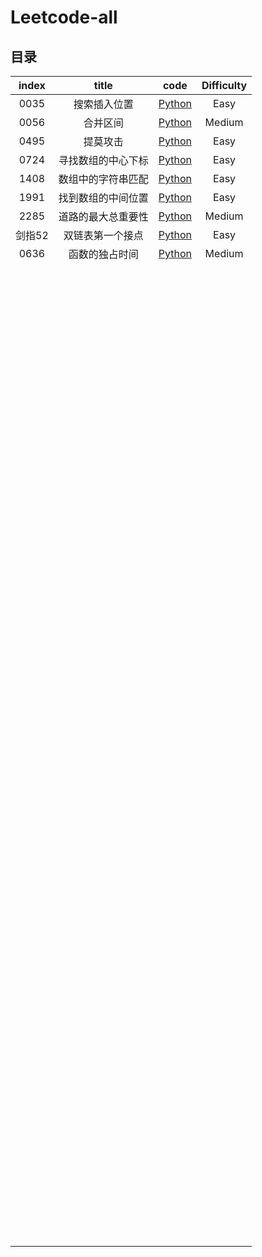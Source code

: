 # Leetcode-all

## 目录
| index |       title            | code           |  Difficulty   |
| :--:  | :-------------------:  | :---:          |  :--:         |
|0035|搜索插入位置|[Python](https://github.com/QiuTester/Leetcode-all/blob/5f33fd142ffc9bebfda5a3e4953134e7545e7092/0035.py)|Easy|
|0056|合并区间|[Python](https://github.com/QiuTester/Leetcode-all/blob/7dd07afa4212a3c5688ee6b2dab8fea807c9b882/0056.py)|Medium| 
|0495|提莫攻击|[Python](https://github.com/QiuTester/Leetcode-all/blob/7dd07afa4212a3c5688ee6b2dab8fea807c9b882/0495.py)|Easy|   
|0724|寻找数组的中心下标|[Python](https://github.com/QiuTester/Leetcode-all/blob/7dd07afa4212a3c5688ee6b2dab8fea807c9b882/0724.py)|Easy|   
|1408|数组中的字符串匹配|[Python](https://github.com/QiuTester/Leetcode-all/blob/7dd07afa4212a3c5688ee6b2dab8fea807c9b882/1408.py)|Easy|   
|1991|找到数组的中间位置|[Python](https://github.com/QiuTester/Leetcode-all/blob/7dd07afa4212a3c5688ee6b2dab8fea807c9b882/1991.py)|Easy|   
|2285|道路的最大总重要性|[Python](https://github.com/QiuTester/Leetcode-all/blob/7dd07afa4212a3c5688ee6b2dab8fea807c9b882/2285.py)|Medium|   
|剑指52|双链表第一个接点|[Python](https://github.com/QiuTester/Leetcode-all/blob/7dd07afa4212a3c5688ee6b2dab8fea807c9b882/%E5%89%91%E6%8C%8752.py)|Easy|   
|0636|函数的独占时间|[Python]()|Medium|  
|||||   
|||||  
||||| 
|||||  
|||||
|||||  
|||||   
|||||  
||||| 
|||||  
|||||
|||||  
|||||   
|||||  
||||| 
|||||  
|||||
|||||  
|||||   
|||||  
||||| 
|||||  
|||||  
|||||   
|||||  
||||| 
|||||  
|||||
|||||  
|||||   
|||||  
||||| 
|||||  
|||||
|||||  
|||||   
|||||  
||||| 
|||||  
|||||
|||||  
|||||   
|||||  
||||| 
|||||  
|||||
|||||  
|||||   
|||||  
||||| 
|||||  
|||||
|||||  
|||||   
|||||  
||||| 
|||||  
|||||
|||||  
|||||   
|||||  
||||| 
|||||  
|||||
|||||  
|||||   
|||||  
||||| 
|||||  
|||||
|||||  
|||||   
|||||  
||||| 
|||||  
|||||
|||||  
|||||   
|||||  
||||| 
|||||  
|||||
|||||  
|||||   
|||||  
||||| 
|||||  
|||||
|||||  
|||||   
|||||  
||||| 
|||||  
|||||
|||||  
|||||   
|||||  
||||| 
|||||  
|||||
|||||  
|||||   
|||||  
||||| 
|||||  
|||||
|||||  
|||||   
|||||  
||||| 
|||||  
|||||
|||||  
|||||   
|||||  
||||| 
|||||  
|||||
|||||  
|||||   
|||||  
||||| 
|||||  
|||||
|||||  
|||||   
|||||  
||||| 
|||||  
|||||
|||||  
|||||   
|||||  
||||| 
|||||  
|||||
|||||  
|||||   
|||||  
||||| 
|||||  
|||||
|||||  
|||||   
|||||  
||||| 
|||||  
|||||
|||||  
|||||   
|||||  
||||| 
|||||  
|||||
|||||  
|||||   
|||||  
||||| 
|||||  
|||||
|||||  
|||||   
|||||  
||||| 
|||||  
|||||
|||||  
|||||   
|||||  
||||| 
|||||  
|||||
|||||  
|||||   
|||||  
||||| 
|||||  
|||||
|||||  
|||||   
|||||  
||||| 
|||||  
|||||
|||||  
|||||   
|||||  
||||| 
|||||  
|||||
|||||  
|||||   
|||||  
||||| 
|||||  
|||||
|||||  
|||||   
|||||  
||||| 
|||||  
|||||
|||||  
|||||   
|||||  
||||| 
|||||  
|||||
|||||  
|||||   
|||||  
||||| 
|||||  
|||||
|||||  
|||||   
|||||  
||||| 
|||||  
|||||
|||||  
|||||   
|||||  
||||| 
|||||  
|||||
|||||  
|||||   
|||||  
||||| 
|||||  
|||||
|||||  
|||||   
|||||  
||||| 
|||||  
|||||
|||||  
|||||   
|||||  
||||| 
|||||  
|||||
|||||  
|||||   
|||||  
||||| 
|||||  
|||||
|||||  
|||||   
|||||  
||||| 
|||||  
|||||
|||||  
|||||   
|||||  
||||| 
|||||  
|||||
